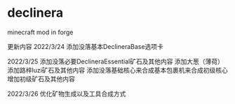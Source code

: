 # declinera
minecraft mod in forge

更新内容
2022/3/24
添加没落基本DeclineraBase选项卡

2022/3/25
添加没落必要DeclineraEssential矿石及其他内容
添加大葱（薄荷）
添加路梓luzi矿石及其他内容
添加没落基础核心来合成基本包裹机来合成初级核心
增加初级矿石及其他内容

2022/3/26
优化矿物生成以及工具合成方式
